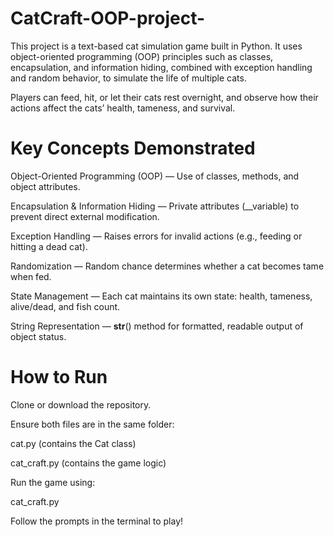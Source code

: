 # CatCraft-OOP-project-
This project is a text-based cat simulation game built in Python. It uses object-oriented programming (OOP) principles such as classes, encapsulation, and information hiding, combined with exception handling and random behavior, to simulate the life of multiple cats.

Players can feed, hit, or let their cats rest overnight, and observe how their actions affect the cats’ health, tameness, and survival.

# Key Concepts Demonstrated

Object-Oriented Programming (OOP) — Use of classes, methods, and object attributes.

Encapsulation & Information Hiding — Private attributes (__variable) to prevent direct external modification.

Exception Handling — Raises errors for invalid actions (e.g., feeding or hitting a dead cat).

Randomization — Random chance determines whether a cat becomes tame when fed.

State Management — Each cat maintains its own state: health, tameness, alive/dead, and fish count.

String Representation — __str__() method for formatted, readable output of object status.

# How to Run

Clone or download the repository.

Ensure both files are in the same folder:

cat.py (contains the Cat class)

cat_craft.py (contains the game logic)

Run the game using:

cat_craft.py

Follow the prompts in the terminal to play!

